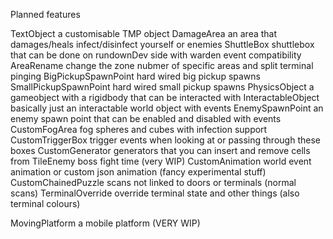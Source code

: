 Planned features

TextObject a customisable TMP object
DamageArea an area that damages/heals infect/disinfect yourself or enemies
ShuttleBox shuttlebox that can be done on rundownDev side with warden event compatibility
AreaRename change the zone nubmer of specific areas and split terminal pinging
BigPickupSpawnPoint hard wired big pickup spawns
SmallPickupSpawnPoint hard wired small pickup spawns
PhysicsObject a gameobject with a rigidbody that can be interacted with
InteractableObject basically just an interactable world object with events
EnemySpawnPoint an enemy spawn point that can be enabled and disabled with events
CustomFogArea fog spheres and cubes with infection support
CustomTriggerBox trigger events when looking at or passing through these boxes
CustomGenerator generators that you can insert and remove cells from
TileEnemy boss fight time (very WIP)
CustomAnimation world event animation or custom json animation (fancy experimental stuff)
CustomChainedPuzzle scans not linked to doors or terminals (normal scans)
TerminalOverride override terminal state and other things (also terminal colours)

MovingPlatform a mobile platform (VERY WIP)




